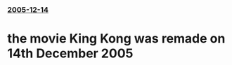 ### [2005-12-14](/news/2005/12/14/index.md)

#  the movie King Kong was remade on 14th December 2005




